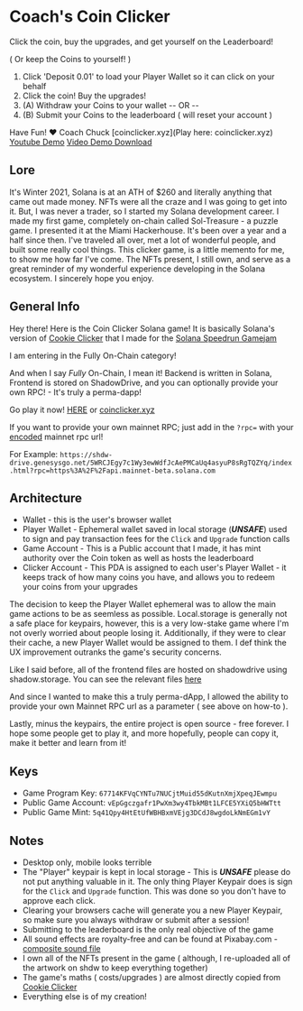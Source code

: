 # Coach's Coin Clicker

Click the coin, buy the upgrades, and get yourself on the Leaderboard! 

( Or keep the Coins to yourself! )

1. Click 'Deposit 0.01' to load your Player Wallet so it can click on your behalf
2. Click the coin! Buy the upgrades!
3. (A) Withdraw your Coins to your wallet 
-- OR --
3. (B) Submit your Coins to the leaderboard ( will reset your account )

Have Fun!
❤️ Coach Chuck
[coinclicker.xyz](Play here: coinclicker.xyz)
[Youtube Demo](https://youtu.be/J0gFV-dytkU)
[Video Demo Download](https://shdw-drive.genesysgo.net/5WRCJEgy7c1Wy3ewWdfJcAePMCaUq4asyuP8sRgTQZYq/clicker-demo.mov)

## Lore

It's Winter 2021, Solana is at an ATH of $260 and literally anything that came out made money. NFTs were all the craze and I was going to get into it. But, I was never a trader, so I started my Solana development career. I made my first game, completely on-chain called Sol-Treasure - a puzzle game. I presented it at the Miami Hackerhouse. It's been over a year and a half since then. I've traveled all over, met a lot of wonderful people, and built some really cool things. This clicker game, is a little memento for me, to show me how far I've come. The NFTs present, I still own, and serve as a great reminder of my wonderful experience developing in the Solana ecosystem. I sincerely hope you enjoy.

## General Info

Hey there! Here is the Coin Clicker Solana game! It is basically Solana's version of [Cookie Clicker](https://orteil.dashnet.org/cookieclicker/) that I made for the [Solana Speedrun Gamejam](https://solanaspeedrun.com/)

I am entering in the Fully On-Chain category!

And when I say *Fully* On-Chain, I mean it! Backend is written in Solana, Frontend is stored on ShadowDrive, and you can optionally provide your own RPC! - It's truly a perma-dapp!

Go play it now! [HERE](https://shdw-drive.genesysgo.net/5WRCJEgy7c1Wy3ewWdfJcAePMCaUq4asyuP8sRgTQZYq/index.html) or [coinclicker.xyz](coinclicker.xyz)

If you want to provide your own mainnet RPC; just add in the `?rpc=` with your [encoded](https://www.urlencoder.org/) mainnet rpc url!

For Example:
`https://shdw-drive.genesysgo.net/5WRCJEgy7c1Wy3ewWdfJcAePMCaUq4asyuP8sRgTQZYq/index.html?rpc=https%3A%2F%2Fapi.mainnet-beta.solana.com`

## Architecture
- Wallet - this is the user's browser wallet
- Player Wallet - Ephemeral wallet saved in local storage (***UNSAFE***) used to sign and pay transaction fees for the `Click` and `Upgrade` function calls
- Game Account - This is a Public account that I made, it has mint authority over the Coin token as well as hosts the leaderboard
- Clicker Account - This PDA is assigned to each user's Player Wallet - it keeps track of how many coins you have, and allows you to redeem your coins from your upgrades
  
The decision to keep the Player Wallet ephemeral was to allow the main game actions to be as seemless as possible. Local.storage is generally not a safe place for keypairs, however, this is a very low-stake game where I'm not overly worried about people losing it. Additionally, if they were to clear their cache, a new Player Wallet would be assigned to them. I def think the UX improvement outranks the game's security concerns.

Like I said before, all of the frontend files are hosted on shadowdrive using shadow.storage. You can see the relevant files [here](https://shdw-drive.genesysgo.net/5WRCJEgy7c1Wy3ewWdfJcAePMCaUq4asyuP8sRgTQZYq/asset-manifest.json)

And since I wanted to make this a truly perma-dApp, I allowed the ability to provide your own Mainnet RPC url as a parameter ( see above on how-to ).

Lastly, minus the keypairs, the entire project is open source - free forever. I hope some people get to play it, and more hopefully, people can copy it, make it better and learn from it!

## Keys
- Game Program Key: `67714KFVqCYNTu7NUCjtMuid55dKutnXmjXpeqJEwmpu`
- Public Game Account: `vEpGgczgafr1PwXm3wy4TbkMBt1LFCE5YXiQ5bHWTtt`
- Public Game Mint: `5q41Qpy4HtEtUfWBHBxmVEjg3DCdJ8wgdoLkNmEGm1vY`

## Notes
- Desktop only, mobile looks terrible
- The "Player" keypair is kept in local storage - This is ***UNSAFE*** please do not put anything valuable in it. The only thing Player Keypair does is sign for the `Click` and `Upgrade` function. This was done so you don't have to approve each click.
- Clearing your browsers cache will generate you a new Player Keypair, so make sure you always withdraw or submit after a session!
- Submitting to the leaderboard is the only real objective of the game
- All sound effects are royalty-free and can be found at Pixabay.com - [composite sound file](https://shdw-drive.genesysgo.net/5WRCJEgy7c1Wy3ewWdfJcAePMCaUq4asyuP8sRgTQZYq/clicker-sounds.mp3)
- I own all of the NFTs present in the game ( although, I re-uploaded all of the artwork on shdw to keep everything together)
- The game's maths ( costs/upgrades ) are almost directly copied from [Cookie Clicker](https://orteil.dashnet.org/cookieclicker/)
- Everything else is of my creation!
  

